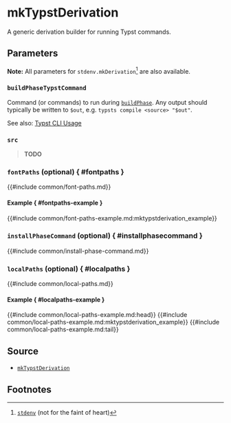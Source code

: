 # mkTypstDerivation

A generic derivation builder for running Typst commands.

## Parameters

**Note:** All parameters for `stdenv.mkDerivation`[^stdenv] are also available.

### `buildPhaseTypstCommand`

Command (or commands) to run during [`buildPhase`][nixpkgs-buildphase]. Any
output should typically be written to `$out`, e.g. `typsts compile <source>
"$out"`.

See also: [Typst CLI Usage][typst-cli-usage]

### `src`

> **TODO**

### `fontPaths` (optional) { #fontpaths }

{{#include common/font-paths.md}}

#### Example { #fontpaths-example }

{{#include common/font-paths-example.md:mktypstderivation_example}}

### `installPhaseCommand` (optional) { #installphasecommand }

{{#include common/install-phase-command.md}}

### `localPaths` (optional) { #localpaths }

{{#include common/local-paths.md}}

#### Example { #localpaths-example }

{{#include common/local-paths-example.md:head}}
{{#include common/local-paths-example.md:mktypstderivation_example}}
{{#include common/local-paths-example.md:tail}}

## Source

- [`mkTypstDerivation`](https://github.com/loqusion/typix/blob/main/lib/mkTypstDerivation.nix)

## Footnotes

[^stdenv]: [`stdenv`][nixpkgs-stdenv] (not for the faint of heart)

[nixpkgs-buildphase]: https://nixos.org/manual/nixpkgs/stable/#build-phase
[nixpkgs-stdenv]: https://nixos.org/manual/nixpkgs/stable/#chap-stdenv
[typst-cli-usage]: https://github.com/typst/typst#usage
